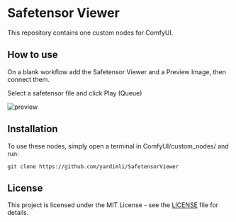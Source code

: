 # Safetensor Viewer

This repository contains one custom nodes for ComfyUI.

## How to use

On a blank workflow add the Safetensor Viewer and a Preview Image, then connect them.

Select a safetensor file and click Play (Queue)

![preview](https://github.com/yardimli/SafetensorViewer/blob/main/1.png?raw=true)

## Installation

To use these nodes, simply open a terminal in ComfyUI/custom_nodes/ and run:

`git clone https://github.com/yardimli/SafetensorViewer`

## License

This project is licensed under the MIT License - see the [LICENSE](LICENSE) file for details.
